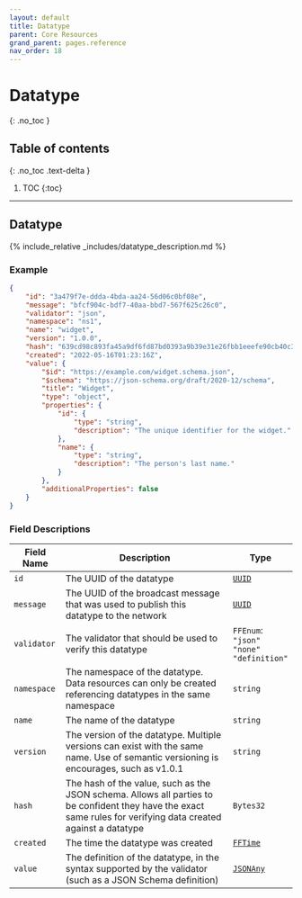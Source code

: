 ```yaml
---
layout: default
title: Datatype
parent: Core Resources
grand_parent: pages.reference
nav_order: 18
---
```


# Datatype
{: .no_toc }

## Table of contents
{: .no_toc .text-delta }

1. TOC
{:toc}

---
## Datatype

{% include_relative _includes/datatype_description.md %}

### Example

```json
{
    "id": "3a479f7e-ddda-4bda-aa24-56d06c0bf08e",
    "message": "bfcf904c-bdf7-40aa-bbd7-567f625c26c0",
    "validator": "json",
    "namespace": "ns1",
    "name": "widget",
    "version": "1.0.0",
    "hash": "639cd98c893fa45a9df6fd87bd0393a9b39e31e26fbb1eeefe90cb40c3fa02d2",
    "created": "2022-05-16T01:23:16Z",
    "value": {
        "$id": "https://example.com/widget.schema.json",
        "$schema": "https://json-schema.org/draft/2020-12/schema",
        "title": "Widget",
        "type": "object",
        "properties": {
            "id": {
                "type": "string",
                "description": "The unique identifier for the widget."
            },
            "name": {
                "type": "string",
                "description": "The person's last name."
            }
        },
        "additionalProperties": false
    }
}
```

### Field Descriptions

| Field Name | Description | Type |
|------------|-------------|------|
| `id` | The UUID of the datatype | [`UUID`](simpletypes#uuid) |
| `message` | The UUID of the broadcast message that was used to publish this datatype to the network | [`UUID`](simpletypes#uuid) |
| `validator` | The validator that should be used to verify this datatype | `FFEnum`:<br/>`"json"`<br/>`"none"`<br/>`"definition"` |
| `namespace` | The namespace of the datatype. Data resources can only be created referencing datatypes in the same namespace | `string` |
| `name` | The name of the datatype | `string` |
| `version` | The version of the datatype. Multiple versions can exist with the same name. Use of semantic versioning is encourages, such as v1.0.1 | `string` |
| `hash` | The hash of the value, such as the JSON schema. Allows all parties to be confident they have the exact same rules for verifying data created against a datatype | `Bytes32` |
| `created` | The time the datatype was created | [`FFTime`](simpletypes#fftime) |
| `value` | The definition of the datatype, in the syntax supported by the validator (such as a JSON Schema definition) | [`JSONAny`](simpletypes#jsonany) |

